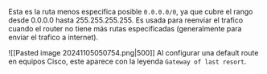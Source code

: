Esta es la ruta menos especifica posible `0.0.0.0/0`, ya que cubre el rango desde 0.0.0.0 hasta 255.255.255.255. Es usada para reenviar el trafico cuando el router no tiene más rutas especificadas (generalmente para enviar el trafico a internet).

![[Pasted image 20241105050754.png|500]]
Al configurar una default route en equipos Cisco, este aparece con la leyenda `Gateway of last resort`.

